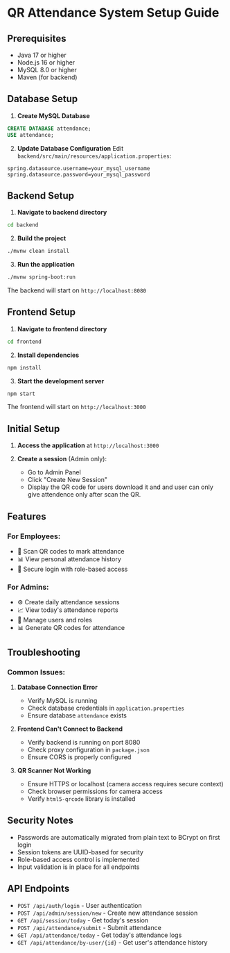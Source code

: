 # QR Attendance System Setup Guide

## Prerequisites
- Java 17 or higher
- Node.js 16 or higher
- MySQL 8.0 or higher
- Maven (for backend)

## Database Setup

1. **Create MySQL Database**
```sql
CREATE DATABASE attendance;
USE attendance;
```

2. **Update Database Configuration**
Edit `backend/src/main/resources/application.properties`:
```properties
spring.datasource.username=your_mysql_username
spring.datasource.password=your_mysql_password
```

## Backend Setup

1. **Navigate to backend directory**
```bash
cd backend
```

2. **Build the project**
```bash
./mvnw clean install
```

3. **Run the application**
```bash
./mvnw spring-boot:run
```

The backend will start on `http://localhost:8080`

## Frontend Setup

1. **Navigate to frontend directory**
```bash
cd frontend
```

2. **Install dependencies**
```bash
npm install
```

3. **Start the development server**
```bash
npm start
```

The frontend will start on `http://localhost:3000`

## Initial Setup

1. **Access the application** at `http://localhost:3000`

2. **Create a session** (Admin only):
   - Go to Admin Panel
   - Click "Create New Session"
   - Display the QR code for users download it and and user can only give attendence only after scan the QR.

## Features

### For Employees:
- 📱 Scan QR codes to mark attendance
- 📊 View personal attendance history
- 🔐 Secure login with role-based access

### For Admins:
- ⚙️ Create daily attendance sessions
- 📈 View today's attendance reports
- 👥 Manage users and roles
- 📊 Generate QR codes for attendance

## Troubleshooting

### Common Issues:

1. **Database Connection Error**
   - Verify MySQL is running
   - Check database credentials in `application.properties`
   - Ensure database `attendance` exists

2. **Frontend Can't Connect to Backend**
   - Verify backend is running on port 8080
   - Check proxy configuration in `package.json`
   - Ensure CORS is properly configured

3. **QR Scanner Not Working**
   - Ensure HTTPS or localhost (camera access requires secure context)
   - Check browser permissions for camera access
   - Verify `html5-qrcode` library is installed

## Security Notes

- Passwords are automatically migrated from plain text to BCrypt on first login
- Session tokens are UUID-based for security
- Role-based access control is implemented
- Input validation is in place for all endpoints

## API Endpoints

- `POST /api/auth/login` - User authentication
- `POST /api/admin/session/new` - Create new attendance session
- `GET /api/session/today` - Get today's session
- `POST /api/attendance/submit` - Submit attendance
- `GET /api/attendance/today` - Get today's attendance logs
- `GET /api/attendance/by-user/{id}` - Get user's attendance history 

